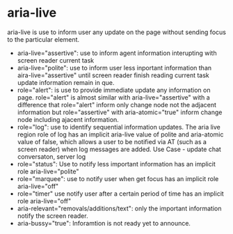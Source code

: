 # aria-live
aria-live is use to inform user any update on the page without sending focus to the particular element.
* aria-live="assertive": use to inform agent information interupting with screen reader current task
* aria-live="polite": use to inform user less inportant information than aira-live="assertive" until screen reader finish reading current task update information remain in que.
* role="alert": is use to provide immediate update any information on page. role="alert" is almost similar with aria-live="assertive" with a difference that role="alert" inform only change node not the adjacent information but role="assertive" with aria-atomic="true" inform change node including ajacent information.
* role="log": use to identify sequential information updates. The aria live region role of log has an implicit aria-live value of polite and aria-atomic value of false, which allows a user to be notified via AT (such as a screen reader) when log messages are added. Use Case - update chat conversaton, server log
* role="status": Use to notify less important information has an implicit role aria-live="polite"
* role="marquee": use to notify user when get focus has an implicit role aria-live="off"
* role="timer" use notify user after a certain period of time has an implicit role aria-live="off"
* aria-relevant="removals/additions/text": only the important information notify the screen reader.
* aria-bussy="true": Inforamtion is not ready yet to announce.
